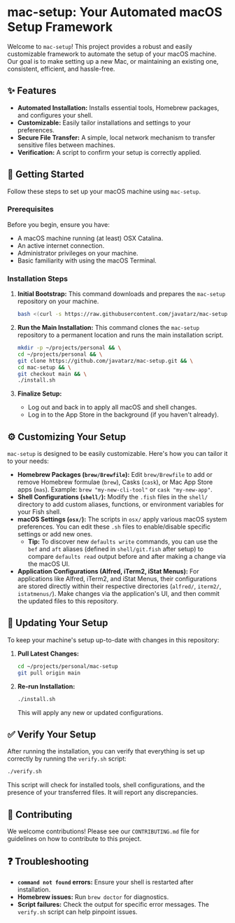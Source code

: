 # mac-setup: Your Automated macOS Setup Framework

Welcome to `mac-setup`! This project provides a robust and easily customizable framework to automate the setup of your macOS machine. Our goal is to make setting up a new Mac, or maintaining an existing one, consistent, efficient, and hassle-free.

## ✨ Features

*   **Automated Installation:** Installs essential tools, Homebrew packages, and configures your shell.
*   **Customizable:** Easily tailor installations and settings to your preferences.
*   **Secure File Transfer:** A simple, local network mechanism to transfer sensitive files between machines.
*   **Verification:** A script to confirm your setup is correctly applied.

## 🚀 Getting Started

Follow these steps to set up your macOS machine using `mac-setup`.

### Prerequisites

Before you begin, ensure you have:

*   A macOS machine running (at least) OSX Catalina.
*   An active internet connection.
*   Administrator privileges on your machine.
*   Basic familiarity with using the macOS Terminal.

### Installation Steps

1.  **Initial Bootstrap:**
    This command downloads and prepares the `mac-setup` repository on your machine.

    ```bash
    bash <(curl -s https://raw.githubusercontent.com/javatarz/mac-setup/apple-silicon/bootstrap.sh)
    ```



3.  **Run the Main Installation:**
    This command clones the `mac-setup` repository to a permanent location and runs the main installation script.

    ```bash
    mkdir -p ~/projects/personal && \
    cd ~/projects/personal && \
    git clone https://github.com/javatarz/mac-setup.git && \
    cd mac-setup && \
    git checkout main && \
    ./install.sh
    ```

4.  **Finalize Setup:**
    *   Log out and back in to apply all macOS and shell changes.
    *   Log in to the App Store in the background (if you haven't already).

## ⚙️ Customizing Your Setup

`mac-setup` is designed to be easily customizable. Here's how you can tailor it to your needs:

*   **Homebrew Packages (`brew/Brewfile`):**
    Edit `brew/Brewfile` to add or remove Homebrew formulae (`brew`), Casks (`cask`), or Mac App Store apps (`mas`).
    Example: `brew "my-new-cli-tool"` or `cask "my-new-app"`.
*   **Shell Configurations (`shell/`):**
    Modify the `.fish` files in the `shell/` directory to add custom aliases, functions, or environment variables for your Fish shell.
*   **macOS Settings (`osx/`):**
    The scripts in `osx/` apply various macOS system preferences. You can edit these `.sh` files to enable/disable specific settings or add new ones.
    *   **Tip:** To discover new `defaults write` commands, you can use the `bef` and `aft` aliases (defined in `shell/git.fish` after setup) to compare `defaults read` output before and after making a change via the macOS UI.
*   **Application Configurations (Alfred, iTerm2, iStat Menus):**
    For applications like Alfred, iTerm2, and iStat Menus, their configurations are stored directly within their respective directories (`alfred/`, `iterm2/`, `istatmenus/`). Make changes via the application's UI, and then commit the updated files to this repository.

## 🔄 Updating Your Setup

To keep your machine's setup up-to-date with changes in this repository:

1.  **Pull Latest Changes:**
    ```bash
    cd ~/projects/personal/mac-setup
    git pull origin main
    ```
2.  **Re-run Installation:**
    ```bash
    ./install.sh
    ```
    This will apply any new or updated configurations.

## ✅ Verify Your Setup

After running the installation, you can verify that everything is set up correctly by running the `verify.sh` script:

```bash
./verify.sh
```

This script will check for installed tools, shell configurations, and the presence of your transferred files. It will report any discrepancies.

## 🤝 Contributing

We welcome contributions! Please see our `CONTRIBUTING.md` file for guidelines on how to contribute to this project.

## ❓ Troubleshooting

*   **`command not found` errors:** Ensure your shell is restarted after installation.
*   **Homebrew issues:** Run `brew doctor` for diagnostics.
*   **Script failures:** Check the output for specific error messages. The `verify.sh` script can help pinpoint issues.